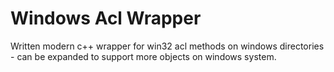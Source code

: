 # Windows Acl Wrapper
Written modern c++ wrapper for win32 acl methods on windows directories - can be expanded to support more objects on windows system.
